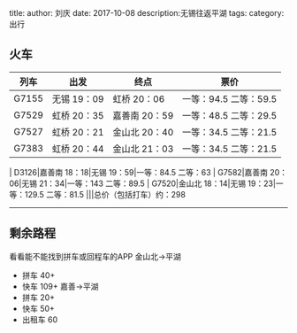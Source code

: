 title:
author: 刘庆
date: 2017-10-08
description:无锡往返平湖
tags:
category: 出行


## 火车

列车|出发|终点|票价
----|----|----|----
G7155|无锡 19：09|虹桥 20：06|一等：94.5 二等：59.5
G7529|虹桥 20：35|嘉善南 20：59|一等：48.5 二等：29.5
G7527|虹桥 20：21|金山北 20：40|一等：34.5 二等：21.5
G7383|虹桥 20：44|金山北 21：03|一等：34.5 二等：21.5
|
D3126|嘉善南 18：18|无锡 19：59|一等：84.5 二等：63
|
G7582|嘉善南 20：06|无锡 21：34|一等：143 二等：89.5
|
G7520|金山北 18：14|无锡 19：23|一等：129.5 二等：81.5
|||总价（包括打车）约：298

----

## 剩余路程

看看能不能找到拼车或回程车的APP
金山北->平湖
* 拼车 40+
* 快车 109+
嘉善->平湖
* 拼车 20+
* 快车 50+
* 出租车 60
